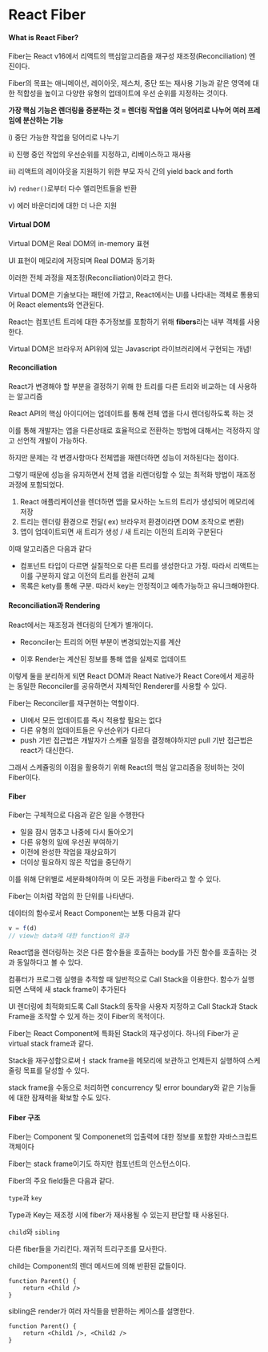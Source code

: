 # React Fiber



#### What is React Fiber?

Fiber는 React v16에서 리액트의 핵심알고리즘을 재구성 재조정(Reconciliation) 엔진이다.

Fiber의 목표는 애니메이션, 레이아웃, 제스처, 중단 또는 재사용 기능과 같은 영역에 대한 적합성을 높이고 다양한 유형의 업데이트에 우선 순위를 지정하는 것이다.



**가장 핵심 기능은 렌더링을 증분하는 것 = 렌더링 작업을 여러 덩어리로 나누어 여러 프레임에 분산하는 기능**



i) 중단 가능한 작업을 덩어리로 나누기

ii) 진행 중인 작업의 우선순위를 지정하고, 리베이스하고 재사용

iii) 리액트의 레이아웃을 지원하기 위한 부모 자식 간의 yield back and forth

iv) `redner()`로부터 다수 엘리먼트들을 반환

v) 에러 바운더리에 대한 더 나은 지원



#### Virtual DOM

Virtual DOM은 Real DOM의 in-memory 표현

UI 표현이 메모리에 저장되며 Real DOM과 동기화

이러한 전체 과정을 재조정(Reconciliation)이라고 한다.



Virtual DOM은 기술보다는 패턴에 가깝고, React에서는 UI를 나타내는 객체로 통용되어 React elements와 연관된다.



React는 컴포넌트 트리에 대한 추가정보를 포함하기 위해  **fibers**라는 내부 객체를 사용한다.

Virtual DOM은 브라우저 API위에 있는 Javascript 라이브러리에서 구현되는 개념!

 

#### Reconciliation

React가 변경해야 할 부분을 결정하기 위해 한 트리를 다른 트리와 비교하는 데 사용하는 알고리즘



React API의 핵심 아이디어는 업데이트를 통해 전체 앱을 다시 렌더링하도록 하는 것

이를 통해 개발자는 앱을 다른상태로 효율적으로 전환하는 방법에 대해서는 걱정하지 않고 선언적 개발이 가능하다.



하지만 문제는 각 변경사항마다 전체앱을 재렌더하면 성능이 저하된다는 점이다.



그렇기 때문에 성능을 유지하면서 전체 앱을 리렌더링할 수 있는 최적화 방법이 재조정 과정에 포함되었다.



1. React 애플리케이션을 렌더하면 앱을 묘사하는 노드의 트리가 생성되어 메모리에 저장
2. 트리는 렌더링 환경으로 전달( ex) 브라우저 환경이라면 DOM 조작으로 변환) 
3. 앱이 업데이트되면 새 트리가 생성 / 새 트리는 이전의 트리와 구분된다



이때 알고리즘은 다음과 같다

- 컴포넌트 타입이 다르면 실질적으로 다른 트리를 생성한다고 가정. 따라서 리액트는 이를 구분하지 않고 이전의 트리를 완전히 교체
- 목록은 kety를 통해 구분. 따라서 key는 안정적이고 예측가능하고 유니크해야한다.



#### Reconciliation과 Rendering

React에서는 재조정과 렌더링의 단계가 별개이다.

- Reconciler는 트리의 어떤 부분이 변경되었는지를 계산

- 이후 Render는 계산된 정보를 통해 앱을 실제로 업데이트



이렇게 둘을 분리하게 되면 React DOM과 React Native가 React Core에서 제공하는 동일한 Reconciler를 공유하면서 자체적인 Renderer를 사용할 수 있다.



Fiber는 Reconciler를 재구현하는 역할이다.

- UI에서 모든 업데이트를 즉시 적용할 필요는 없다
- 다른 유형의 업데이트들은 우선순위가 다르다
- push 기반 접근법은 개발자가 스케쥴 일정을 결정해야하지만 pull 기반 접근법은 react가 대신한다.



그래서 스케쥴링의 이점을 활용하기 위해 React의 핵심 알고리즘을 정비하는 것이 Fiber이다.



#### Fiber

Fiber는 구체적으로 다음과 같은 일을 수행한다

- 일을 잠시 멈추고 나중에 다시 돌아오기
- 다른 유형의 일에 우선권 부여하기
- 이전에 완성한 작업을 재상요하기
- 더이상 필요하지 않은 작업을 중단하기



이를 위해 단위별로 세분화해야하며 이 모든 과정을 Fiber라고 할 수 있다.

Fiber는 이처럼 작업의 한 단위를 나타낸다.



데이터의 함수로서 React Component는 보통 다음과 같다

```javascript
v = f(d)
// view는 data에 대한 function의 결과
```



React앱을 렌더링하는 것은 다른 함수들을 호출하는 body를 가진 함수를 호출하는 것과 동일하다고 볼 수 있다.

컴퓨터가 프로그램 실행을 추적할 때 일반적으로 Call Stack을 이용한다. 함수가 실행되면 스택에 새 stack frame이 추가된다

UI 렌더링에 최적화되도록 Call Stack의 동작을 사용자 지정하고 Call Stack과 Stack Frame을 조작할 수 있게 하는 것이 Fiber의 목적이다.



Fiber는 React Component에 특화된 Stack의 재구성이다. 하나의 Fiber가 곧 virtual stack frame과 같다.

Stack을 재구성함으로써ㅓ stack frame을 메모리에 보관하고 언제든지 실행하여 스케줄링 목표를 달성할 수 있다.

stack frame을 수동으로 처리하면 concurrency 및 error boundary와 같은 기능들에 대한 잠재력을 확보할 수도 있다.



#### Fiber 구조



Fiber는 Component 및 Componenet의 입출력에 대한 정보를 포함한 자바스크립트 객체이다

Fiber는 stack frame이기도 하지만 컴포넌트의 인스턴스이다.



Fiber의 주요 field들은 다음과 같다.



`type`과 `key`

Type과 Key는 재조정 시에 fiber가 재사용될 수 있는지 판단할 때 사용된다.



`child`와 `sibling`

다른 fiber들을 가리킨다. 재귀적 트리구조를 묘사한다.

child는 Component의 렌더 메서드에 의해 반환된 값들이다.

```react
function Parent() {
    return <Child />
}
```



sibling은 render가 여러 자식들을 반환하는 케이스를 설명한다.

```react
function Parent() {
    return <Child1 />, <Child2 />
}
```





